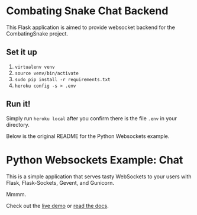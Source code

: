 # Combating Snake Chat Backend
This Flask application is aimed to provide websocket backend for the CombatingSnake
project.

## Set it up
1. `virtualenv venv`
2. `source venv/bin/activate`
3. `sudo pip install -r requirements.txt`
4. `heroku config -s > .env`

## Run it!
Simply run `heroku local` after you confirm there is the file `.env` in your
directory.

Below is the original README for the Python Websockets example.

# Python Websockets Example: Chat

This is a simple application that serves tasty WebSockets to your users
with Flask, Flask-Sockets, Gevent, and Gunicorn.

Mmmm.

Check out the [live demo](http://flask-chat.herokuapp.com) or [read the docs](https://devcenter.heroku.com/articles/python-websockets).